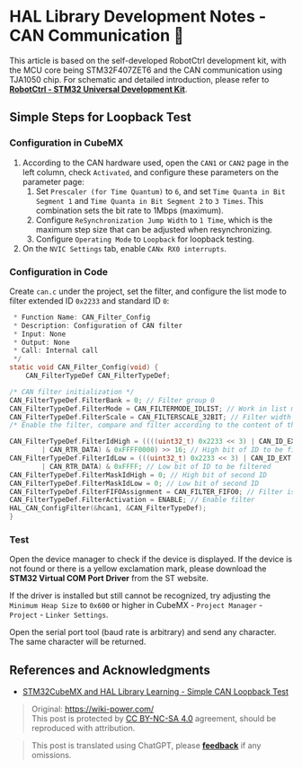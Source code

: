 # HAL Library Development Notes - CAN Communication 🚧

This article is based on the self-developed RobotCtrl development kit, with the MCU core being STM32F407ZET6 and the CAN communication using TJA1050 chip. For schematic and detailed introduction, please refer to [**RobotCtrl - STM32 Universal Development Kit**](https://wiki-power.com/en/RobotCtrl-STM32%E9%80%9A%E7%94%A8%E5%BC%80%E5%8F%91%E5%A5%97%E4%BB%B6).

## Simple Steps for Loopback Test

### Configuration in CubeMX

1. According to the CAN hardware used, open the `CAN1` or `CAN2` page in the left column, check `Activated`, and configure these parameters on the parameter page:
   1. Set `Prescaler (for Time Quantum)` to `6`, and set `Time Quanta in Bit Segment 1` and `Time Quanta in Bit Segment 2` to `3 Times`. This combination sets the bit rate to 1Mbps (maximum).
   2. Configure `ReSynchronization Jump Width` to `1 Time`, which is the maximum step size that can be adjusted when resynchronizing.
   3. Configure `Operating Mode` to `Loopback` for loopback testing.
2. On the `NVIC Settings` tab, enable `CANx RX0 interrupts`.

### Configuration in Code

Create `can.c` under the project, set the filter, and configure the list mode to filter extended ID `0x2233` and standard ID `0`:

```c title="can.c"/*
 * Function Name: CAN_Filter_Config
 * Description: Configuration of CAN filter
 * Input: None
 * Output: None
 * Call: Internal call
 */
static void CAN_Filter_Config(void) {
	CAN_FilterTypeDef CAN_FilterTypeDef;

/* CAN filter initialization */
CAN_FilterTypeDef.FilterBank = 0; // Filter group 0
CAN_FilterTypeDef.FilterMode = CAN_FILTERMODE_IDLIST; // Work in list mode
CAN_FilterTypeDef.FilterScale = CAN_FILTERSCALE_32BIT; // Filter width is a single 32-bit.
/* Enable the filter, compare and filter according to the content of the flag. If the extended ID is not as follows, it will be discarded. If it is, it will be stored in FIFO0. */

CAN_FilterTypeDef.FilterIdHigh = ((((uint32_t) 0x2233 << 3) | CAN_ID_EXT
        | CAN_RTR_DATA) & 0xFFFF0000) >> 16; // High bit of ID to be filtered
CAN_FilterTypeDef.FilterIdLow = (((uint32_t) 0x2233 << 3) | CAN_ID_EXT
        | CAN_RTR_DATA) & 0xFFFF; // Low bit of ID to be filtered
CAN_FilterTypeDef.FilterMaskIdHigh = 0; // High bit of second ID
CAN_FilterTypeDef.FilterMaskIdLow = 0; // Low bit of second ID
CAN_FilterTypeDef.FilterFIFOAssignment = CAN_FILTER_FIFO0; // Filter is associated with FIFO0
CAN_FilterTypeDef.FilterActivation = ENABLE; // Enable filter
HAL_CAN_ConfigFilter(&hcan1, &CAN_FilterTypeDef);
}
```

### Test

Open the device manager to check if the device is displayed. If the device is not found or there is a yellow exclamation mark, please download the **STM32 Virtual COM Port Driver** from the ST website.

If the driver is installed but still cannot be recognized, try adjusting the `Minimum Heap Size` to `0x600` or higher in CubeMX - `Project Manager` - `Project` - `Linker Settings`.

Open the serial port tool (baud rate is arbitrary) and send any character. The same character will be returned.

## References and Acknowledgments

- [STM32CubeMX and HAL Library Learning - Simple CAN Loopback Test](https://blog.csdn.net/weixin_45209978/article/details/119850600)

> Original: <https://wiki-power.com/>  
> This post is protected by [CC BY-NC-SA 4.0](https://creativecommons.org/licenses/by/4.0/deed.en) agreement, should be reproduced with attribution.

> This post is translated using ChatGPT, please [**feedback**](https://github.com/linyuxuanlin/Wiki_MkDocs/issues/new) if any omissions.